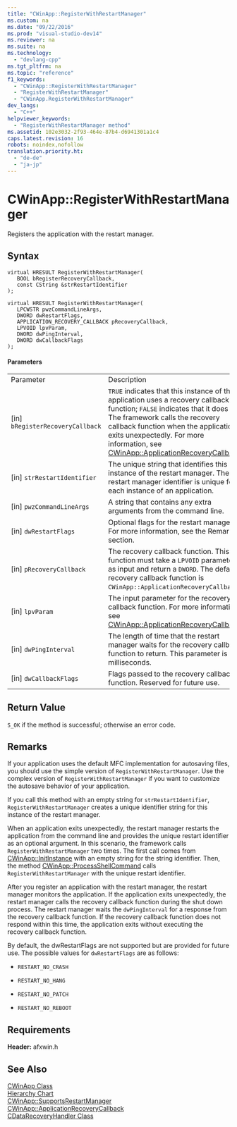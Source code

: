 ```yaml
---
title: "CWinApp::RegisterWithRestartManager"
ms.custom: na
ms.date: "09/22/2016"
ms.prod: "visual-studio-dev14"
ms.reviewer: na
ms.suite: na
ms.technology: 
  - "devlang-cpp"
ms.tgt_pltfrm: na
ms.topic: "reference"
f1_keywords: 
  - "CWinApp::RegisterWithRestartManager"
  - "RegisterWithRestartManager"
  - "CWinApp.RegisterWithRestartManager"
dev_langs: 
  - "C++"
helpviewer_keywords: 
  - "RegisterWithRestartManager method"
ms.assetid: 102e3032-2f93-464e-87b4-d6941301a1c4
caps.latest.revision: 16
robots: noindex,nofollow
translation.priority.ht: 
  - "de-de"
  - "ja-jp"
---
```

# CWinApp::RegisterWithRestartManager
Registers the application with the restart manager.  
  
## Syntax  
  
```  
virtual HRESULT RegisterWithRestartManager(  
   BOOL bRegisterRecoveryCallback,  
   const CString &strRestartIdentifier  
);  
  
virtual HRESULT RegisterWithRestartManager(  
   LPCWSTR pwzCommandLineArgs,  
   DWORD dwRestartFlags,  
   APPLICATION_RECOVERY_CALLBACK pRecoveryCallback,  
   LPVOID lpvParam,  
   DWORD dwPingInterval,  
   DWORD dwCallbackFlags  
);  
```  
  
#### Parameters  
  
|||  
|-|-|  
|Parameter|Description|  
|[in] `bRegisterRecoveryCallback`|`TRUE` indicates that this instance of the application uses a recovery callback function; `FALSE` indicates that it does not. The framework calls the recovery callback function when the application exits unexpectedly. For more information, see [CWinApp::ApplicationRecoveryCallback](../vs140/cwinapp--applicationrecoverycallback.md).|  
|[in] `strRestartIdentifier`|The unique string that identifies this instance of the restart manager. The restart manager identifier is unique for each instance of an application.|  
|[in] `pwzCommandLineArgs`|A string that contains any extra arguments from the command line.|  
|[in] `dwRestartFlags`|Optional flags for the restart manager. For more information, see the Remarks section.|  
|[in] `pRecoveryCallback`|The recovery callback function. This function must take a `LPVOID` parameter as input and return a `DWORD`. The default recovery callback function is `CWinApp::ApplicationRecoveryCallback`.|  
|[in] `lpvParam`|The input parameter for the recovery callback function. For more information, see [CWinApp::ApplicationRecoveryCallback](../vs140/cwinapp--applicationrecoverycallback.md).|  
|[in] `dwPingInterval`|The length of time that the restart manager waits for the recovery callback function to return. This parameter is in milliseconds.|  
|[in] `dwCallbackFlags`|Flags passed to the recovery callback function. Reserved for future use.|  
  
## Return Value  
 `S_OK` if the method is successful; otherwise an error code.  
  
## Remarks  
 If your application uses the default MFC implementation for autosaving files, you should use the simple version of `RegisterWithRestartManager`. Use the complex version of `RegisterWithRestartManager` if you want to customize the autosave behavior of your application.  
  
 If you call this method with an empty string for `strRestartIdentifier`, `RegisterWithRestartManager` creates a unique identifier string for this instance of the restart manager.  
  
 When an application exits unexpectedly, the restart manager restarts the application from the command line and provides the unique restart identifier as an optional argument. In this scenario, the framework calls `RegisterWithRestartManager` two times. The first call comes from [CWinApp::InitInstance](../vs140/cwinapp--initinstance.md) with an empty string for the string identifier. Then, the method [CWinApp::ProcessShellCommand](../vs140/cwinapp--processshellcommand.md) calls `RegisterWithRestartManager` with the unique restart identifier.  
  
 After you register an application with the restart manager, the restart manager monitors the application. If the application exits unexpectedly, the restart manager calls the recovery callback function during the shut down process. The restart manager waits the `dwPingInterval` for a response from the recovery callback function. If the recovery callback function does not respond within this time, the application exits without executing the recovery callback function.  
  
 By default, the dwRestartFlags are not supported but are provided for future use. The possible values for `dwRestartFlags` are as follows:  
  
-   `RESTART_NO_CRASH`  
  
-   `RESTART_NO_HANG`  
  
-   `RESTART_NO_PATCH`  
  
-   `RESTART_NO_REBOOT`  
  
## Requirements  
 **Header:** afxwin.h  
  
## See Also  
 [CWinApp Class](../vs140/cwinapp-class.md)   
 [Hierarchy Chart](../vs140/hierarchy-chart.md)   
 [CWinApp::SupportsRestartManager](../vs140/cwinapp--supportsrestartmanager.md)   
 [CWinApp::ApplicationRecoveryCallback](../vs140/cwinapp--applicationrecoverycallback.md)   
 [CDataRecoveryHandler Class](../vs140/cdatarecoveryhandler-class.md)